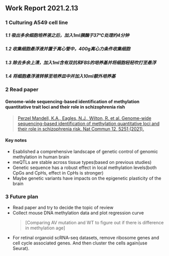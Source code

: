 ## Work Report 2021.2.13
### 1 Culturing A549 cell line
##### 1.1 吸出多余细胞培养液之后，加入1ml胰酶于37℃处理约4分钟
##### 1.2 收集细胞悬浮液并置于离心管中，400g离心力条件收集细胞
##### 1.3 除去多余上清，加入1ml含有双抗和FBS的培养基并将细胞轻轻吹打至悬浮
##### 1.4 将细胞悬浮液转移至培养皿中并加入10ml额外培养基
### 2 Read paper
#### Genome-wide sequencing-based identification of methylation quantitative trait loci and their role in schizophrenia rish
>[Perzel Mandell, K.A., Eagles, N.J., Wilton, R. et al. Genome-wide sequencing-based identification of methylation quantitative loci and their role in schizophrenia risk. Nat Commun 12, 5251 (2021).](https://www.nature.com/articles/s41467-021-25517-3#citeas)
#### Key notes
- Esablished a comprehensive landscape of genetic control of genomic methylation in human brain
- meQTLs are stable across tissue types(based on previous studies)
- Genetic sequence has a robust effect in local methylation levels(both CpGs and CpHs, effect in CpHs is stronger)
- Maybe genetic variants have impacts on the epigenetic plasticity of the brain

### 3 Future plan
- Read paper and try to decide the topic of review
- Collect mouse DNA methylation data and plot regression curve
  >[Comparing AV mutation and WT to figure out if there is difference in methylation age]
- For retinal organoid scRNA-seq datasets, remove ribosome genes and cell cycle associated genes. And then cluster the cells again(use Seurat). 